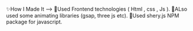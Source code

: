 ✨How I Made It -->
    📌Used Frontend technologies ( Html , css , Js ).
    📌ALso used some animating libraries (gsap, three js etc).
    📌Used shery.js NPM package for javascript. 
